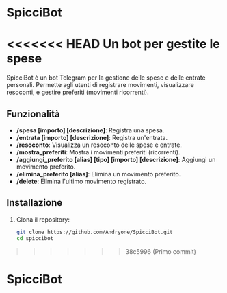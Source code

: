 # SpicciBot
<<<<<<< HEAD
Un bot per gestite le spese
=======

SpicciBot è un bot Telegram per la gestione delle spese e delle entrate personali. Permette agli utenti di registrare movimenti, visualizzare resoconti, e gestire preferiti (movimenti ricorrenti).

## Funzionalità

- **/spesa [importo] [descrizione]**: Registra una spesa.
- **/entrata [importo] [descrizione]**: Registra un'entrata.
- **/resoconto**: Visualizza un resoconto delle spese e entrate.
- **/mostra_preferiti**: Mostra i movimenti preferiti (ricorrenti).
- **/aggiungi_preferito [alias] [tipo] [importo] [descrizione]**: Aggiungi un movimento preferito.
- **/elimina_preferito [alias]**: Elimina un movimento preferito.
- **/delete**: Elimina l'ultimo movimento registrato.

## Installazione

1. Clona il repository:

   ```bash
   git clone https://github.com/Andryone/SpicciBot.git
   cd spiccibot
>>>>>>> 38c5996 (Primo commit)
# SpicciBot
